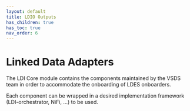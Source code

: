 ```yaml
---
layout: default
title: LDIO Outputs
has_children: true
has_toc: true
nav_order: 6
---
```


# Linked Data Adapters

The LDI Core module contains the components maintained by the VSDS team in order to accommodate the onboarding of LDES onboarders.

Each component can be wrapped in a desired implementation framework (LDI-orchestrator, NiFi, ...) to be used.
